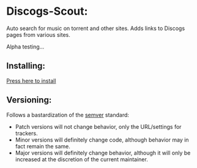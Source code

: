 # Discogs-Scout:

Auto search for music on torrent and other sites. Adds links to Discogs pages from various sites.

Alpha testing...

## Installing:

[Press here to install](https://greasyfork.org/scripts/439452-discogs-scout/code/Discogs%20Scout.user.js)

## Versioning:
Follows a bastardization of the [semver](http://semver.org/) standard:
* Patch versions will not change behavior, only the URL/settings for trackers.
* Minor versions will definitely change code, although behavior may in fact remain the same.
* Major versions will definitely change behavior, although it will only be increased at the discretion of the current maintainer.
